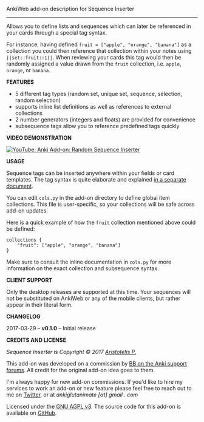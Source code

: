 AnkiWeb add-on description for Sequence Inserter

---------------------------------------

Allows you to define lists and sequences which can later be referenced in your cards through a special tag syntax.

For instance, having defined `fruit = ["apple", "orange", "banana"]` as a collection you could then reference that collection within your notes using `||set::fruit::1||`. When reviewing your cards this tag would then be randomly assigned a value drawn from the `fruit` collection, i.e.  `apple`, `orange`, or `banana`.

**FEATURES**

- 5 different tag types (random set, unique set, sequence, selection, random selection)
- supports inline list definitions as well as references to external collections
- 2 number generators (integers and floats) are provided for convenience
- subsequence tags allow you to reference predefined tags quickly

**VIDEO DEMONSTRATION**

[![YouTube: Anki Add-on: Random Sequence Inserter](https://i.ytimg.com/vi/ilhbNeRB14U/mqdefault.jpg)](https://youtu.be/ilhbNeRB14U)

**USAGE**

Sequence tags can be inserted anywhere within your fields or card templates. The tag syntax is quite elaborate and explained [in a separate document](https://github.com/Glutanimate/sequence-inserter/blob/master/docs/description.md).

You can edit `cols.py` in the add-on directory to define global item collections. This file is user-specific, so your collections will be safe across add-on updates.

Here is a quick example of how the `fruit` collection mentioned above could be defined:

    collections {
        "fruit": ["apple", "orange", "banana"]
    }

Make sure to consult the inline documentation in `cols.py` for more information on the exact collection and subsequence syntax.

**CLIENT SUPPORT**

Only the desktop releases are supported at this time. Your sequences will not be substituted on AnkiWeb or any of the mobile clients, but rather appear in their literal form.

**CHANGELOG**

2017-03-29 – **v0.1.0** – Initial release

**CREDITS AND LICENSE**

*Sequence Inserter* is *Copyright © 2017 [Aristotelis P.](https://github.com/Glutanimate)*

This add-on was developed on a commission by [BB on the Anki support forums](https://anki.tenderapp.com/discussions/add-ons/9504-100-for-add-on-developer-2). All credit for the original add-on idea goes to them.

I'm always happy for new add-on commissions. If you'd like to hire my services to work an add-on or new feature please feel free to reach out to me on [Twitter](https://twitter.com/glutanimate), or at <em>ankiglutanimate [αt] gmail . com</em>

Licensed under the [GNU AGPL v3](https://www.gnu.org/licenses/agpl.html). The source code for this add-on is available on [GitHub](https://github.com/Glutanimate/sequence-inserter).